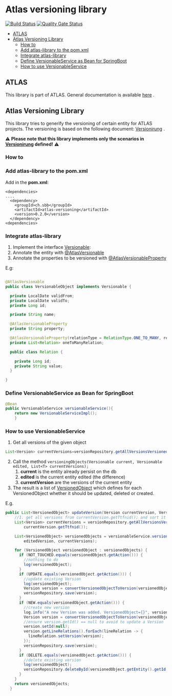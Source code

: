 # Atlas versioning library

[![Build Status](https://ci.sbb.ch/job/KI_ATLAS/job/atlas-versioning/job/master/badge/icon)](https://ci.sbb.ch/job/KI_ATLAS/job/atlas-versioning/job/master/)
[![Quality Gate Status](https://codequality.sbb.ch/api/project_badges/measure?project=ch.sbb%3Aatlas-versioning&metric=alert_status)](https://codequality.sbb.ch/dashboard?id=ch.sbb%3Aatlas-versioning)

<!-- toc -->

- [ATLAS](#atlas)
- [Atlas Versioning Library](#atlas-versioning-library)
    * [How to](#how-to)
    * [Add atlas-library to the pom.xml](#add-atlas-library-to-the-pomxml)
    * [Integrate atlas-library](#integrate-atlas-library)
    * [Define VersionableService as Bean for SpringBoot](#define-versionableservice-as-bean-for-springboot)
    * [How to use VersionableService](#how-to-use-versionableservice)

<!-- tocstop -->

## ATLAS

This library is part of ATLAS. General documentation is
available [here](https://code.sbb.ch/projects/KI_ATLAS/repos/atlas-backend/browse/README.md#big-picture)
.

## Atlas Versioning Library

This library tries to generify the versioning of certain entity for ATLAS projects. The versioning
is based on the following
document: [Versionirung](https://confluence.sbb.ch/pages/viewpage.action?spaceKey=ATLAS&title=%5BATLAS%5D+8.7+Versionierung)
.

:warning: **Please note that this library implements only the scenarios
in [Versionirung](https://confluence.sbb.ch/pages/viewpage.action?spaceKey=ATLAS&title=%5BATLAS%5D+8.7+Versionierung)
defined!** :warning:

### How to

### Add atlas-library to the pom.xml

Add in the **pom.xml**:

```
<dependencies>
....
  <dependency>
    <groupId>ch.sbb</groupId>
	<artifactId>atlas-versioning</artifactId>
	<version>0.2.0</version>
  </dependency>
<dependencies>
```

### Integrate atlas-library

1. Implement the
   interface [Versionable](src/main/java/ch/sbb/atlas/versioning/model/Versionable.java):
2. Annotate the entity
   with [@AtlasVersionable](src/main/java/ch/sbb/atlas/versioning/annotation/AtlasVersionable.java)
3. Annotate the properties to be versioned
   with [@AtlasVersionableProperty](src/main/java/ch/sbb/atlas/versioning/annotation/AtlasVersionableProperty.java)

E.g:

```java

@AtlasVersionable
public class VersionableObject implements Versionable {

  private LocalDate validFrom;
  private LocalDate validTo;
  private Long id;

  private String name;

  @AtlasVersionableProperty
  private String property;

  @AtlasVersionableProperty(relationType = RelationType.ONE_TO_MANY, relationsFields = {"value"})
  private List<Relation> oneToManyRelation;

  public class Relation {

    private Long id;
    private String value;
  }

}
```

### Define VersionableService as Bean for SpringBoot

```java
@Bean
public VersionableService versionableService(){
    return new VersionableServiceImpl();
    }
```

### How to use VersionableService

1. Get all versions of the given object

````java
List<Version> currentVersions=versionRepository.getAllVersionsVersioned(currentVersion.getTtfnid());
````

2. Call the
   method ````versioningObjects(Versionable current, Versionable edited, List<T> currentVersions);````
    1. **current** is the entity already persist on the db
    2. **edited** is the current entity edited (the difference)
    3. **currentVersion** are the versions of the current entity
3. The result is a list
   of [VersionedObject](src/main/java/ch/sbb/atlas/versioning/model/VersionedObject.java) which
   defines for each VersionedObject whether it should be updated, deleted or created.

E.g.

````java
public List<VersionedObject> updateVersion(Version currentVersion, Version editedVersion) {
    //1. get all versions from currentVersion.getTtfnid(); and sort it by from asc
    List<Version> currentVersions = versionRepository.getAllVersionsVersioned(
        currentVersion.getTtfnid());

    List<VersionedObject> versionedObjects = versionableService.versioningObjects(currentVersion,
        editedVersion, currentVersions);

    for (VersionedObject versionedObject : versionedObjects) {
      if (NOT_TOUCHED.equals(versionedObject.getAction())) {
        //nothing to do
        log(versionedObject);
      }
      if (UPDATE.equals(versionedObject.getAction())) {
        //update existing Version
        log(versionedObject);
        Version version = convertVersionedObjectToVersion(versionedObject);
        versionRepository.save(version);
      }
      if (NEW.equals(versionedObject.getAction())) {
        //create new version
        log.info("A new Version was added. VersionedObject={}", versionedObject);
        Version version = convertVersionedObjectToVersion(versionedObject);
        //ensure version.getId() == null to avoid to update a Version
        version.setId(null);
        version.getLineRelations().forEach(lineRelation -> {
          lineRelation.setVersion(version);
        });
        versionRepository.save(version);
      }
      if (DELETE.equals(versionedObject.getAction())) {
        //delete existing version
        log(versionedObject);
        versionRepository.deleteById(versionedObject.getEntity().getId());
      }
    }
    return versionedObjects;
  }
````
